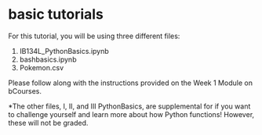 # basic tutorials

For this tutorial, you will be using three different files:

1. IB134L_PythonBasics.ipynb
2. bashbasics.ipynb
3. Pokemon.csv


Please follow along with the instructions provided on the Week 1 Module on bCourses. 

*The other files, I, II, and III PythonBasics, are supplemental for if you want to challenge yourself and learn more about how Python functions! However, these will not be graded.
